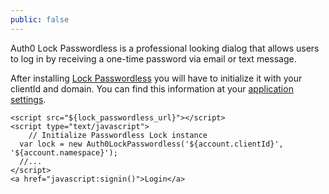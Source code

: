 ```yaml
---
public: false
---
```


Auth0 Lock Passwordless is a professional looking dialog that allows users to log in by receiving a one-time password via email or text message.

After installing [Lock Passwordless](https://github.com/auth0/lock-passwordless) you will have to initialize it with your clientId and domain. You can find this information at your [application settings](${uiAppSettingsURL}).

```
<script src="${lock_passwordless_url}"></script>
<script type="text/javascript">
	// Initialize Passwordless Lock instance
  var lock = new Auth0LockPasswordless('${account.clientId}', '${account.namespace}');
  //...
</script>
<a href="javascript:signin()">Login</a>
```